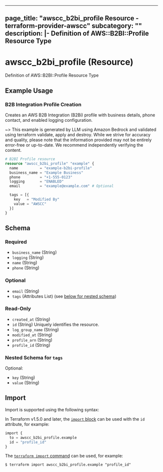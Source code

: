 
---
page_title: "awscc_b2bi_profile Resource - terraform-provider-awscc"
subcategory: ""
description: |-
  Definition of AWS::B2BI::Profile Resource Type
---

# awscc_b2bi_profile (Resource)

Definition of AWS::B2BI::Profile Resource Type

## Example Usage

### B2B Integration Profile Creation

Creates an AWS B2B Integration (B2Bi) profile with business details, phone contact, and enabled logging configuration.

~> This example is generated by LLM using Amazon Bedrock and validated using terraform validate, apply and destroy. While we strive for accuracy and quality, please note that the information provided may not be entirely error-free or up-to-date. We recommend independently verifying the content.

```terraform
# B2BI Profile resource
resource "awscc_b2bi_profile" "example" {
  name          = "example-b2bi-profile"
  business_name = "Example Business"
  phone         = "+1-555-0123"
  logging       = "ENABLED"
  email         = "example@example.com" # Optional

  tags = [{
    key   = "Modified By"
    value = "AWSCC"
  }]
}
```

<!-- schema generated by tfplugindocs -->
## Schema

### Required

- `business_name` (String)
- `logging` (String)
- `name` (String)
- `phone` (String)

### Optional

- `email` (String)
- `tags` (Attributes List) (see [below for nested schema](#nestedatt--tags))

### Read-Only

- `created_at` (String)
- `id` (String) Uniquely identifies the resource.
- `log_group_name` (String)
- `modified_at` (String)
- `profile_arn` (String)
- `profile_id` (String)

<a id="nestedatt--tags"></a>
### Nested Schema for `tags`

Optional:

- `key` (String)
- `value` (String)

## Import

Import is supported using the following syntax:

In Terraform v1.5.0 and later, the [`import` block](https://developer.hashicorp.com/terraform/language/import) can be used with the `id` attribute, for example:

```terraform
import {
  to = awscc_b2bi_profile.example
  id = "profile_id"
}
```

The [`terraform import` command](https://developer.hashicorp.com/terraform/cli/commands/import) can be used, for example:

```shell
$ terraform import awscc_b2bi_profile.example "profile_id"
```

